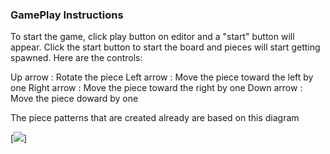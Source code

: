 ### GamePlay Instructions

To start the game, click play button on editor and a "start" button will appear. Click the start button to start the board and pieces will start getting
spawned. Here are the controls:

Up arrow : Rotate the piece
Left arrow : Move the piece toward the left by one
Right arrow : Move the piece toward the right by one
Down arrow : Move the piece doward by one 

The piece patterns that are created already are based on this diagram

[![](http://colinfahey.com/tetris/tetris_diagram_pieces_orientations_new.jpg)]

